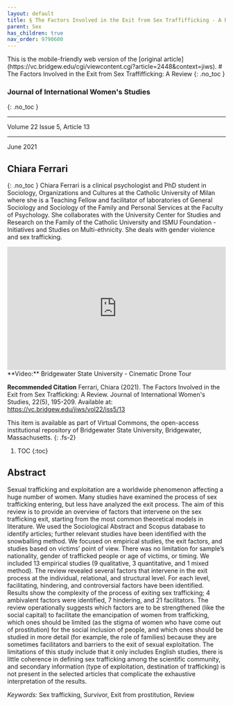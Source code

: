 ```yaml
---
layout: default
title: § The Factors Involved in the Exit from Sex Traffifficking - A Review 
parent: Sex 
has_children: true
nav_order: 9790600
---
```

<style>
.dont-break-out {
  /* These are technically the same, but use both */
  overflow-wrap: break-word;
  word-wrap: break-word;

     -ms-word-break: break-all;
  /* This is the dangerous one in WebKit, as it breaks things wherever */
  word-break: break-all;
  /* Instead use this non-standard one: */
  word-break: break-word;
}

.youtube-container {
    position: relative;
    width: 100%;
    height: 0;
    padding-bottom: 56.25%;
}
.youtube-video {
    position: absolute;
    top: 0;
    left: 0;
    width: 100%;
    height: 100%;
}

</style>

<div class="dont-break-out" markdown="1">
This is the mobile-friendly web version of the [original article](https://vc.bridgew.edu/cgi/viewcontent.cgi?article=2448&context=jiws).
# The Factors Involved in the Exit from Sex Traffifficking: A Review 
{: .no_toc }

### Journal of International Women's Studies 
{: .no_toc }

***

Volume 22 Issue 5, Article 13

***

June 2021

## Chiara Ferrari 
{: .no_toc }
Chiara Ferrari is a clinical psychologist and PhD student in Sociology, Organizations and Cultures at the Catholic University of Milan where she is a Teaching Fellow and facilitator of laboratories of General Sociology and Sociology of the Family and Personal Services at the Faculty of Psychology. She collaborates with the University Center for Studies and Research on the Family of the Catholic University and ISMU Foundation - Initiatives and Studies on Multi-ethnicity. She deals with gender violence and sex trafficking.

<div class="youtube-container">
<iframe width="100%" src="https://www.youtube.com/embed/FNwRLg5ug9Y" title="YouTube video player" frameborder="0" allow="accelerometer; autoplay; clipboard-write; encrypted-media; gyroscope; picture-in-picture" allowfullscreen class="youtube-video"></iframe>
</div>
**Video:** Bridgewater State University - Cinematic Drone Tour 

**Recommended Citation**
Ferrari, Chiara (2021). The Factors Involved in the Exit from Sex Trafficking: A Review. Journal of
International Women's Studies, 22(5), 195-209. Available at: https://vc.bridgew.edu/jiws/vol22/iss5/13

This item is available as part of Virtual Commons, the open-access institutional repository of Bridgewater State University, Bridgewater, Massachusetts.
{: .fs-2}

1. TOC
{:toc}

## Abstract
Sexual trafficking and exploitation are a worldwide phenomenon affecting a huge number of women. Many studies have examined the process of sex trafficking entering, but less have analyzed the exit process. The aim of this review is to provide an overview of factors that intervene on the sex trafficking exit, starting from the most common theoretical models in literature. We used the Sociological Abstract and Scopus database to identify articles; further relevant studies have been identified with the snowballing method. We focused on empirical studies, the exit factors, and studies based on victims’ point of view. There was no limitation for sample’s nationality, gender of trafficked people or age of victims, or timing. We included 13 empirical studies (9 qualitative, 3 quantitative, and 1 mixed method). The review revealed several factors that intervene in the exit process at the individual, relational, and structural level. For each level, facilitating, hindering, and controversial factors have been identified. Results show the complexity of the process of exiting sex trafficking; 4 ambivalent factors were identified, 7 hindering, and 21 facilitators. The review operationally suggests which factors are to be strengthened (like the social capital) to facilitate the emancipation of women from trafficking, which ones should be limited (as the stigma of women who have come out of prostitution) for the social inclusion of people, and which ones should be studied in more detail (for example, the role of families) because they are sometimes facilitators and barriers to the exit of sexual exploitation. The limitations of this study include that it only includes English studies, there is little coherence in defining sex trafficking among the scientific community, and secondary information (type of exploitation, destination of trafficking) is not present in the selected articles that complicate the exhaustive interpretation of the results.

*Keywords:* Sex trafficking, Survivor, Exit from prostitution, Review

</div>
